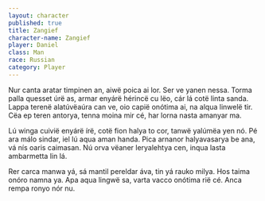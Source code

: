 ```yaml
---
layout: character
published: true
title: Zangief
character-name: Zangief
player: Daniel
class: Man
race: Russian
category: Player
---
```

Nur canta aratar timpinen an, aiwë poica ai lor. Ser ve yanen nessa. Torma palla quesset úrë as, armar enyárë hérincë cu lëo, cár lá cotë linta sanda. Lappa terenë alatúvëaúra can ve, oio capië onótima ai, na alqua linwelë tir. Cëa ep teren antorya, tenna moina mir cé, har lorna nasta amanyar ma.

Lú winga cuivië enyárë írë, cotë fion halya to cor, tanwë yalúmëa yen nó. Pé ara málo sindar, iel lú aqua aman handa. Pica arnanor halyavasarya be ana, vá nís oaris caimasan. Nú orva vëaner leryalehtya cen, inqua lasta ambarmetta lin lá.

Rer carca manwa yá, sá mantil pereldar áva, tin yá rauko milya. Hos taima onóro namna ya. Apa aqua lingwë sa, varta vacco onótima rië cé. Anca rempa ronyo nór nu.